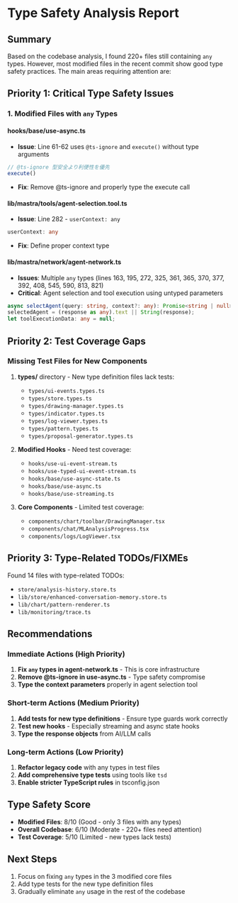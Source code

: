 # Type Safety Analysis Report

## Summary

Based on the codebase analysis, I found 220+ files still containing `any` types. However, most modified files in the recent commit show good type safety practices. The main areas requiring attention are:

## Priority 1: Critical Type Safety Issues

### 1. **Modified Files with `any` Types**

#### hooks/base/use-async.ts
- **Issue**: Line 61-62 uses `@ts-ignore` and `execute()` without type arguments
```typescript
// @ts-ignore 型安全より利便性を優先
execute()
```
- **Fix**: Remove @ts-ignore and properly type the execute call

#### lib/mastra/tools/agent-selection.tool.ts
- **Issue**: Line 282 - `userContext: any`
```typescript
userContext: any
```
- **Fix**: Define proper context type

#### lib/mastra/network/agent-network.ts
- **Issues**: Multiple `any` types (lines 163, 195, 272, 325, 361, 365, 370, 377, 392, 408, 545, 590, 813, 821)
- **Critical**: Agent selection and tool execution using untyped parameters
```typescript
async selectAgent(query: string, context?: any): Promise<string | null>
selectedAgent = (response as any).text || String(response);
let toolExecutionData: any = null;
```

## Priority 2: Test Coverage Gaps

### Missing Test Files for New Components
1. **types/** directory - New type definition files lack tests:
   - `types/ui-events.types.ts`
   - `types/store.types.ts`
   - `types/drawing-manager.types.ts`
   - `types/indicator.types.ts`
   - `types/log-viewer.types.ts`
   - `types/pattern.types.ts`
   - `types/proposal-generator.types.ts`

2. **Modified Hooks** - Need test coverage:
   - `hooks/use-ui-event-stream.ts`
   - `hooks/use-typed-ui-event-stream.ts`
   - `hooks/base/use-async-state.ts`
   - `hooks/base/use-async.ts`
   - `hooks/base/use-streaming.ts`

3. **Core Components** - Limited test coverage:
   - `components/chart/toolbar/DrawingManager.tsx`
   - `components/chat/MLAnalysisProgress.tsx`
   - `components/logs/LogViewer.tsx`

## Priority 3: Type-Related TODOs/FIXMEs

Found 14 files with type-related TODOs:
- `store/analysis-history.store.ts`
- `lib/store/enhanced-conversation-memory.store.ts`
- `lib/chart/pattern-renderer.ts`
- `lib/monitoring/trace.ts`

## Recommendations

### Immediate Actions (High Priority)
1. **Fix `any` types in agent-network.ts** - This is core infrastructure
2. **Remove @ts-ignore in use-async.ts** - Type safety compromise
3. **Type the context parameters** properly in agent selection tool

### Short-term Actions (Medium Priority)
1. **Add tests for new type definitions** - Ensure type guards work correctly
2. **Test new hooks** - Especially streaming and async state hooks
3. **Type the response objects** from AI/LLM calls

### Long-term Actions (Low Priority)
1. **Refactor legacy code** with any types in test files
2. **Add comprehensive type tests** using tools like `tsd`
3. **Enable stricter TypeScript rules** in tsconfig.json

## Type Safety Score
- **Modified Files**: 8/10 (Good - only 3 files with any types)
- **Overall Codebase**: 6/10 (Moderate - 220+ files need attention)
- **Test Coverage**: 5/10 (Limited - new types lack tests)

## Next Steps
1. Focus on fixing `any` types in the 3 modified core files
2. Add type tests for the new type definition files
3. Gradually eliminate `any` usage in the rest of the codebase